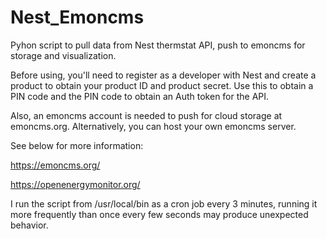 # Nest_Emoncms
Pyhon script to pull data from Nest thermstat API, push to emoncms for storage and visualization.

Before using, you'll need to register as a developer with Nest and create a product to obtain  your product ID and product secret.
Use this to obtain a PIN code and the PIN code to obtain an Auth token for the API.

Also, an emoncms account is needed to push for cloud storage at emoncms.org.  Alternatively, you can host your own emoncms server.

See below for more information:

https://emoncms.org/

https://openenergymonitor.org/

I run the script from /usr/local/bin as a cron job every 3 minutes, running it more frequently than once every few seconds may produce unexpected behavior.
